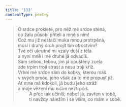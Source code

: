 ```yaml
---
title: '133'
contentType: poetry
---
```


<section>

> Ó srdce prokleté, pro něž mé srdce sténá,  
> co žalu působí příteli a mně s ním!  
> Což mu již nestačí muka mnou protrpěná,  
> musí i drahý druh projít tím otroctvím?  
> Tvé oči ukrutné mi vzaly duši z těla  
> a nyní mně i mé druhé já odvádíš.  
> Sám sebou, tebou, jím já opuštěný zcela  
> zde trpím trojí strast a nesu trojí kříž.  
> Vrhni mé srdce sám do kobky, kterou máš  
> v svých prsou, jeho však za to mé propusť již.  
> Ať mne má kdokoli, já budu jeho stráž  
> a moje vězení mu ničím neztrpčíš.  
>          A přec tak učiníš; neboť já, zavřen v tobě,  
>          ti navždy náležím i se vším, co mám v sobě.

</section>
